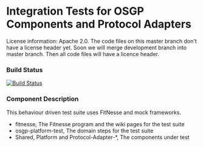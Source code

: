 # Integration Tests for OSGP Components and Protocol Adapters

License information: Apache 2.0. The code files on this master branch don't have a license header yet. Soon we will merge development branch into master branch. Then all code files will have a licence header.

### Build Status

[![Build Status](http://54.77.62.182/job/OSGP_Integration-Tests_master/badge/icon?style=plastic)](http://54.77.62.182/job/OSGP_Integration-Tests_master)


### Component Description

This behaviour driven test suite uses FitNesse and mock frameworks.

- fitnesse, The Fitnesse program and the wiki pages for the test suite
- osgp-platform-test, The domain steps for the test suite
- Shared, Platform and Protocol-Adapter-*, The components under test
